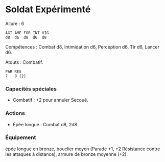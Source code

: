 # Soldat Expérimenté

Allure : 6

	AGI	ÂME	FOR	INT	VIG
	d8	d6	d8	d6	d8

Compétences : Combat d8, Intimidation d6, Perception d6, Tir d6, Lancer d6.

Atouts : Combatif.

	PAR	RES
	7	8 (2)

### Capacités spéciales
- Combatif : +2 pour annuler Secoué.

### Actions
- Épée longue : Combat d8, 2d8

### Équipement
épée longue en bronze, bouclier moyen (Parade +1, +2 Résistance contre les attaques à distance), armure de bronze moyenne (+2).

